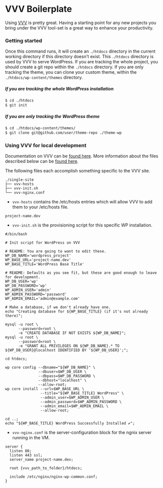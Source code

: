 VVV Boilerplate
===

Using [VVV](https://github.com/Varying-Vagrant-Vagrants/VVV) is pretty great. Having a starting point for any new projects you bring under the VVV tool-set is a great way to enhance your productivity.

### Getting started

Once this command runs, it will create an `./htdocs` directory in the current working directory if this directory doesn't exist. This `./htdocs` directory is used by VVV to serve WordPress. If you are tracking the whole project, you should create a git repo within the `./htdocs` directory. If you are only tracking the theme, you can clone your custom theme, within the `./htdocs/wp-content/themes` directory.

##### If you are tracking the whole WordPress installation

```sh
$ cd ./htdocs
$ git init
```

##### If you are only tracking the WordPress theme

```sh
$ cd ./htdocs/wp-content/themes/
$ git clone git@github.com/user/theme-repo ./theme-wp
```

### Using VVV for local development

Documentation on VVV can be [found here](https://github.com/Varying-Vagrant-Vagrants/VVV#varying-vagrant-vagrants). More information about the files described below can be [found here](https://github.com/varying-vagrant-vagrants/vvv/wiki/Auto-site-Setup).

The following files each accomplish something specific to the VVV site.
```
./single-site
├── vvv-hosts
├── vvv-init.sh
└── vvv-nginx.conf
```

* `vvv-hosts` contains the /etc/hosts entries which will allow VVV to add them to your /etc/hosts file.

```
project-name.dev
```

* `vvv-init.sh` is the provisioning script for this specific WP installation.

```
#/bin/bash

# Init script for WordPress on VVV

# README: You are going to want to edit these.
WP_DB_NAME='wordpress_project'
WP_BASE_URL='project-name.dev'
WP_BASE_TITLE='WordPress Base Title'

# README: Defaults as you see fit, but these are good enough to leave for development.
WP_DB_USER='wp'
WP_DB_PASSWORD='wp'
WP_ADMIN_USER='admin'
WP_ADMIN_PASSWORD='password'
WP_ADMIN_EMAIL='admin@example.com'

# Make a database, if we don't already have one.
echo "Creating database for ${WP_BASE_TITLE} (if it's not already there)";

mysql -u root \
      --password=root \
      -e "CREATE DATABASE IF NOT EXISTS ${WP_DB_NAME}";
mysql -u root \
      --password=root \
      -e "GRANT ALL PRIVILEGES ON ${WP_DB_NAME}.* TO ${WP_DB_USER}@localhost IDENTIFIED BY '${WP_DB_USER}';";

cd htdocs;

wp core config --dbname="${WP_DB_NAME}" \
               --dbuser=$WP_DB_USER \
               --dbpass=$WP_DB_PASSWORD \
               --dbhost="localhost" \
               --allow-root;
wp core install --url=$WP_BASE_URL \
                --title="${WP_BASE_TITLE} WordPress" \
                --admin_user=$WP_ADMIN_USER \
                --admin_password=$WP_ADMIN_PASSWORD \
                --admin_email=$WP_ADMIN_EMAIL \
                --allow-root;

cd ..;
echo "${WP_BASE_TITLE} WordPress Successfully Installed ✔︎";

```

* `vvv-nginx.conf` is the server-configuration block for the ngnix server running in the VM.

```
server {
  listen 80;
  listen 443 ssl;
  server_name project-name.dev;

  root {vvv_path_to_folder}/htdocs;

  include /etc/nginx/nginx-wp-common.conf;
}
```

